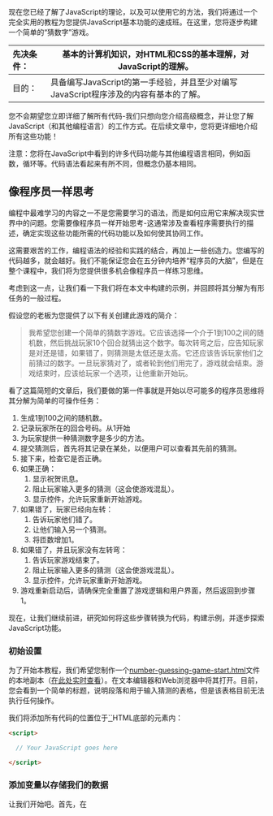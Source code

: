 现在您已经了解了JavaScript的理论，以及可以使用它的方法，我们将通过一个完全实用的教程为您提供JavaScript基本功能的速成班。在这里，您将逐步构建一个简单的“猜数字”游戏。

| 先决条件： | 基本的计算机知识，对HTML和CSS的基本理解，对JavaScript的理解。 |
| :--------- | ------------------------------------------------------------ |
| 目的：     | 具备编写JavaScript的第一手经验，并且至少对编写JavaScript程序涉及的内容有基本的了解。 |

您不会期望您立即详细了解所有代码-我们只想向您介绍高级概念，并让您了解JavaScript（和其他编程语言）的工作方式。在后续文章中，您将更详细地介绍所有这些功能！

注意：您将在JavaScript中看到的许多代码功能与其他编程语言相同，例如函数，循环等。代码语法看起来有所不同，但概念仍基本相同。

## 像程序员一样思考

编程中最难学习的内容之一不是您需要学习的语法，而是如何应用它来解决现实世界中的问题。您需要像程序员一样开始思考-这通常涉及查看程序需要执行的描述，确定实现这些功能所需的代码功能以及如何使其协同工作。

这需要艰苦的工作，编程语法的经验和实践的结合，再加上一些创造力。您编写的代码越多，就会越好。我们不能保证您会在五分钟内培养“程序员的大脑”，但是在整个课程中，我们将为您提供很多机会像程序员一样练习思维。

考虑到这一点，让我们看一下我们将在本文中构建的示例，并回顾将其分解为有形任务的一般过程。



假设您的老板为您提供了以下有关创建此游戏的简介：

> 我希望您创建一个简单的猜数字游戏。它应该选择一个介于1到100之间的随机数，然后挑战玩家10个回合就猜出这个数字。每次转弯之后，应告知玩家是对还是错，如果错了，则猜测是太低还是太高。它还应该告诉玩家他们之前猜过的数字。一旦玩家猜对了，或者轮到他们用完了，游戏就会结束。游戏结束时，应该给玩家一个选项，让他重新开始玩。

看了这篇简短的文章后，我们要做的第一件事就是开始以尽可能多的程序员思维将其分解为简单的可操作任务：

1. 生成1到100之间的随机数。
2. 记录玩家所在的回合号码。从1开始
3. 为玩家提供一种猜测数字是多少的方法。
4. 提交猜测后，首先将其记录在某处，以便用户可以查看其先前的猜测。
5. 接下来，检查它是否正确。
6. 如果正确：
   1. 显示祝贺讯息。
   2. 阻止玩家输入更多的猜测（这会使游戏混乱）。
   3. 显示控件，允许玩家重新开始游戏。
7. 如果错了，玩家已经向左转：
   1. 告诉玩家他们错了。
   2. 让他们输入另一个猜测。
   3. 将匝数增加1。
8. 如果错了，并且玩家没有左转弯：
   1. 告诉玩家游戏结束了。
   2. 阻止玩家输入更多的猜测（这会使游戏混乱）。
   3. 显示控件，允许玩家重新开始游戏。
9. 游戏重新启动后，请确保完全重置了游戏逻辑和用户界面，然后返回到步骤1。

现在，让我们继续前进，研究如何将这些步骤转换为代码，构建示例，并逐步探索JavaScript功能。

### 初始设置



为了开始本教程，我们希望您制作一个[number-guessing-game-start.html](https://github.com/mdn/learning-area/blob/master/javascript/introduction-to-js-1/first-splash/number-guessing-game-start.html)文件的本地副本（[在此处实时查看](http://mdn.github.io/learning-area/javascript/introduction-to-js-1/first-splash/number-guessing-game-start.html)）。在文本编辑器和Web浏览器中将其打开。目前，您会看到一个简单的标题，说明段落和用于输入猜测的表格，但是该表格目前无法执行任何操作。

我们将添加所有代码的位置位于[``](https://developer.mozilla.org/en-US/docs/Web/HTML/Element/script)HTML底部的元素内：

```html
<script>

  // Your JavaScript goes here

</script>
```

### 添加变量以存储我们的数据



让我们开始吧。首先，在<script>元素内添加以下行：

```js
let randomNumber = Math.floor(Math.random() * 100) + 1;

const guesses = document.querySelector('.guesses');
const lastResult = document.querySelector('.lastResult');
const lowOrHi = document.querySelector('.lowOrHi');

const guessSubmit = document.querySelector('.guessSubmit');
const guessField = document.querySelector('.guessField');

let guessCount = 1;
let resetButton;
```

代码的这一部分设置了我们需要存储程序要使用的数据的变量和常量。变量基本上是值（例如数字或文本字符串）的容器。您可以使用关键字`let`（或`var`）和变量名创建一个变量（您将在[以后的文章中](https://developer.mozilla.org/en-US/docs/Learn/JavaScript/First_steps/Variables#The_difference_between_var_and_let)了解有关关键字之间的区别的更多信息）。常量用于存储您不想更改的值，并使用关键字创建`const`。在这种情况下，我们使用常量来存储对用户界面部分的引用。其中一些文本可能会更改，但是引用的HTML元素保持不变。

您可以使用等号（`=`）后跟要为其赋值的值为变量或常量赋值。

在我们的示例中：

- 第一个变量- `randomNumber`被分配为1到100之间的随机数，使用数学算法计算得出。

- 前三个常量每个都用于存储对HTML中结果段落的引用，并用于稍后在代码中将值插入到段落中（请注意，它们如何在<div>元素内部，该元素本身用于选择所有三个稍后进行重置（当我们重新启动游戏时）：

  ```html
  <div class="resultParas">
    <p class="guesses"></p>
    <p class="lastResult"></p>
    <p class="lowOrHi"></p>
  </div>
  ```

- 接下来的两个常量存储对表单文本输入和提交按钮的引用，并用于控制稍后提交猜测。

  ```html
  <label for="guessField">Enter a guess: </label><input type="text" id="guessField" class="guessField">
  <input type="submit" value="Submit guess" class="guessSubmit">
  ```

- 我们的最后两个变量存储的猜测计数为1（用于跟踪玩家的猜测数），以及对尚不存在的重置按钮的引用（但稍后会引用）。

**注意**：从[下一篇文章](https://developer.mozilla.org/en-US/docs/user:chrisdavidmills/variables)开始，您将在本课程的后面部分中学习有关变量/常量的更多信息。

### 功能



接下来，在以前的JavaScript下方添加以下内容：

```js
function checkGuess() {
  alert('I am a placeholder');
}
```

函数是可重用的代码块，您可以编写一次并一次又一次地运行，从而节省了始终保持重复代码的需要。这真的很有用。定义函数的方法有很多，但是现在我们将集中在一个简单的类型上。在这里，我们使用关键字定义了一个函数`function`，后跟一个名称，并在其后加上括号。之后，我们放了两个花括号（`{ }`）。花括号内包含了我们每次调用该函数时要运行的所有代码。

当我们要运行代码时，我们键入函数的名称，后跟括号。

让我们现在尝试。保存代码并在浏览器中刷新页面。然后进入[开发人员工具JavaScript控制台](https://developer.mozilla.org/en-US/docs/Learn/Common_questions/What_are_browser_developer_tools)，并输入以下行：

```js
checkGuess();
```

按下 Return/后Enter，您应该会看到一个警告消息：我是一个占位符“；我们已经在代码中定义了一个函数，该函数在每次调用它时都会创建一个警报。

**注意**：[在本课程的后面，](https://developer.mozilla.org/en-US/docs/Learn/JavaScript/Building_blocks/Functions)您将学到更多有关功能[的知识](https://developer.mozilla.org/en-US/docs/Learn/JavaScript/Building_blocks/Functions)。

### 经营者



JavaScript运算符使我们能够执行测试，进行数学运算，将字符串连接在一起以及其他类似的事情。

如果尚未这样做，请保存代码，在浏览器中刷新页面，然后打开[开发人员工具JavaScript控制台](https://developer.mozilla.org/en-US/docs/Learn/Common_questions/What_are_browser_developer_tools)。然后，我们可以尝试键入下面显示的示例-完全按照所示在“示例”列中键入每个示例，在每个示例之后按Return/ Enter，然后查看它们返回的结果。

首先让我们看一下算术运算符，例如：

| 操作员 | 名称 | 例        |
| :----- | :--- | :-------- |
| `+`    | 加成 | `6 + 9`   |
| `-`    | 减法 | `20 - 15` |
| `*`    | 乘法 | `3 * 7`   |
| `/`    | 师   | `10 / 5`  |

您还可以使用`+`运算符将文本字符串连接在一起（在编程中，这称为*concatenation*）。尝试一次输入以下几行：

```js
let name = 'Bingo';
name;
let hello = ' says hello!';
hello;
let greeting = name + hello;
greeting;
```

还有一些可用的捷径运算符，称为增强[分配运算符](https://developer.mozilla.org/en-US/docs/Web/JavaScript/Reference/Operators/Assignment_Operators)。例如，如果您只想向现有文本字符串中添加一个新的文本字符串并返回结果，则可以执行以下操作：

```js
name += ' says hello!';
```

这相当于

```js
name = name + ' says hello!';
```

当我们运行对/错测试时（例如在条件语句内部-参见[下文](https://developer.mozilla.org/en-US/docs/Learn/JavaScript/First_steps/A_first_splash#Conditionals)），我们使用[比较运算符](https://developer.mozilla.org/en-US/docs/Web/JavaScript/Reference/Operators/Comparison_Operators)。例如：

| 操作员 | 名称                     | 例                                                           |
| :----- | :----------------------- | :----------------------------------------------------------- |
| `===`  | 严格平等（完全一样吗？） | `5 === 2 + 4 // false 'Chris' === 'Bob' // false 5 === 2 + 3 // true 2 === '2' // false; number versus string ` |
| `!==`  | 非平等（不一样吗？）     | `5 !== 2 + 4 // true 'Chris' !== 'Bob' // true 5 !== 2 + 3 // false 2 !== '2' // true; number versus string ` |
| `<`    | 少于                     | `6 < 10 // true 20 < 10 // false`                            |
| `>`    | 比...更棒                | `6 > 10 // false 20 > 10  // true`                           |

### 有条件的



回到我们的`checkGuess()`功能，我认为可以肯定地说我们不希望它只发出一个占位符消息。我们希望它检查玩家的猜测是否正确，并做出适当的响应。

此时，请`checkGuess()`使用以下版本替换当前函数：

```js
function checkGuess() {
  let userGuess = Number(guessField.value);
  if (guessCount === 1) {
    guesses.textContent = 'Previous guesses: ';
  }
  guesses.textContent += userGuess + ' ';
 
  if (userGuess === randomNumber) {
    lastResult.textContent = 'Congratulations! You got it right!';
    lastResult.style.backgroundColor = 'green';
    lowOrHi.textContent = '';
    setGameOver();
  } else if (guessCount === 10) {
    lastResult.textContent = '!!!GAME OVER!!!';
    setGameOver();
  } else {
    lastResult.textContent = 'Wrong!';
    lastResult.style.backgroundColor = 'red';
    if(userGuess < randomNumber) {
      lowOrHi.textContent = 'Last guess was too low!';
    } else if(userGuess > randomNumber) {
      lowOrHi.textContent = 'Last guess was too high!';
    }
  }
 
  guessCount++;
  guessField.value = '';
  guessField.focus();
}
```

这是很多代码-！让我们遍历每个部分并说明其作用。

- 第一行（上面的第2行）声明了一个名为的变量`userGuess`，并将其值设置为在文本字段内输入的当前值。我们还通过内置`Number()`构造函数运行此值，只是要确保该值绝对是数字。

- 接下来，我们遇到第一个条件代码块（上面的3–5行）。条件代码块允许您根据某个条件是否为真来有选择地运行代码。它看起来有点像一个函数，但事实并非如此。条件块的最简单形式以关键字开头if，然后是一些括号，然后是大括号。括号内包含一个测试。如果测试返回true，则在花括号内运行代码。如果不是，那么我们就不这样做，然后继续进行下一部分代码。在这种情况下，测试正在测试guessCount变量是否等于1（即，这是否是玩家的首次尝试）：

  ```js
  guessCount === 1
  ```

  如果是这样，我们使猜测段落的文本内容等于“先前的猜测： “。如果没有，我们不会。

- 第6行将当前`userGuess`值附加到`guesses`段落的末尾，再加上一个空格，因此在显示的每个猜测之间将有一个空格。

- 下一个块（上面的8-24行）进行了一些检查：

  - 第一个`if(){ }`检查用户的猜测是否等于`randomNumber`我们JavaScript顶部的设定。如果是的话，则说明玩家猜对了并赢得了比赛，因此我们向玩家显示一条带有绿色的祝贺消息，清除“低/高猜测”信息框的内容，并运行一个名为的函数`setGameOver()`，稍后再讨论。
  - 现在，我们使用`else if(){ }`结构将另一个测试链接到最后一个测试的末尾。这一个检查此回合是否是用户的最后回合。如果是，则该程序执行与上一个块中相同的操作，除了使用游戏结束消息而不是祝贺消息。
  - 链接到该代码末尾的最后一个块（`else { }`）包含仅在其他两个测试均未返回true时运行的代码（即玩家猜对了，但剩下的猜测还多）。在这种情况下，我们告诉他们他们错了，然后我们执行另一个条件测试以检查猜测是高于还是低于答案，并显示适当的进一步消息以告诉他们更高或更低。

- 函数的最后三行（上面的26-28行）使我们准备好提交下一个猜测。我们在`guessCount`变量上加1，以便玩家用完自己的回合（`++`是一个递增操作-递增1），然后从表单文本字段中清空该值并将其再次聚焦，以准备输入下一个猜测。

### 大事记



在这一点上，我们已经实现了一个很好的`checkGuess()`函数，但是由于我们还没有调用它，它什么也不会做。理想情况下，我们想在按下“提交猜测”按钮时调用它，为此，我们需要使用一个**event**。事件是浏览器中发生的事情，例如单击按钮，加载页面，播放视频等，作为响应，我们可以运行代码块。侦听事件发生的结构称为**事件侦听器**，而响应事件触发而运行的代码块称为**事件处理程序**。

在`checkGuess()`函数下方添加以下行：

```js
guessSubmit.addEventListener('click', checkGuess);
```

在这里，我们向`guessSubmit`按钮添加了一个事件监听器。这是一种采用两个输入值（称为*arguments*）的方法-我们正在侦听的事件的类型（在此例中`click`为字符串），以及当事件发生时我们要运行的代码（在本例中为`checkGuess()`函数） 。请注意，在内部编写括号时，无需指定括号[`addEventListener()`](https://developer.mozilla.org/en-US/docs/Web/API/EventTarget/addEventListener)。

现在尝试保存并刷新代码，这样您的示例就可以工作了。现在唯一的问题是，如果您猜对了答案或猜对了，游戏将会中断，因为我们尚未定义`setGameOver()`游戏结束后应该运行的功能。让我们现在添加缺少的代码，并完成示例功能。

### 完成游戏功能



让我们将该`setGameOver()`函数添加到代码的底部，然后逐步完成。现在，在您的其余JavaScript下方添加此代码：

```js
function setGameOver() {
  guessField.disabled = true;
  guessSubmit.disabled = true;
  resetButton = document.createElement('button');
  resetButton.textContent = 'Start new game';
  document.body.appendChild(resetButton);
  resetButton.addEventListener('click', resetGame);
}
```

- 前两行通过将其禁用属性设置为来禁用表单文本输入和按钮`true`。这是必要的，因为如果我们不这样做，则用户可以在游戏结束后提交更多的猜测，这会使事情变得混乱。
- 接下来的三行生成一个新<button>元素，将其文本标签设置为“开始新游戏”，并将其添加到我们现有HTML的底部。
- 最后一行在我们的新按钮上设置了一个事件侦听器，以便在单击它时`resetGame()`运行一个名为的函数。

现在我们也需要定义此功能！将以下代码再次添加到JavaScript的底部：

```js
function resetGame() {
  guessCount = 1;

  const resetParas = document.querySelectorAll('.resultParas p');
  for (let i = 0 ; i < resetParas.length ; i++) {
    resetParas[i].textContent = '';
  }

  resetButton.parentNode.removeChild(resetButton);

  guessField.disabled = false;
  guessSubmit.disabled = false;
  guessField.value = '';
  guessField.focus();

  lastResult.style.backgroundColor = 'white';

  randomNumber = Math.floor(Math.random() * 100) + 1;
}
```

这个相当长的代码块将所有内容完全重置为游戏开始时的状态，因此玩家可以再试一次。它：

- 放`guessCount`回落至1。
- 从信息段落中清空所有文本。我们选择内的所有段落<div class="resultParas"></div>，然后遍历每个段落，将其设置`textContent`为" "（空字符串）。
- 从我们的代码中删除重置按钮。
- 启用表单元素，清空并聚焦文本字段，以准备输入新的猜测。
- 从`lastResult`段落中删除背景色。
- 生成一个新的随机数，这样您就不仅可以再次猜测相同的数字！

**在这一点上，您应该有一个可以正常运行的（简单）游戏-祝贺您！**

现在，我们剩下要做的就是讨论您已经看到的其他一些重要的代码功能，尽管您可能还没有意识到。

### 循环



我们需要更详细地研究上述代码的一部分是[for](https://developer.mozilla.org/en-US/docs/Web/JavaScript/Reference/Statements/for)循环。循环是编程中非常重要的概念，它使您可以反复运行一段代码，直到满足特定条件为止。

首先，请再次转到[浏览器开发人员工具JavaScript控制台](https://developer.mozilla.org/en-US/docs/Learn/Common_questions/What_are_browser_developer_tools)，然后输入以下内容：

```js
for (let i = 1 ; i < 21 ; i++) { console.log(i) }
```

发生了什么？号码1个 至 20在您的控制台中打印出来。这是因为循环。甲`for`环采用了三个输入的值（参数）：

1. **起始值**：在这种情况下，我们将从1开始计数，但是它可以是您喜欢的任何数字。您也可以`i`用任何喜欢的名称替换字母，但`i`由于其简短易记，因此被用作惯例。
2. **退出条件**：这里已指定`i < 21`-循环将继续进行，直到`i`不小于21。当`i`达到21时，循环将不再运行。
3. **增量器**：我们已指定`i++`，表示“将i加1”。循环将针对的每个值运行一次`i`，直到`i`达到21的值（如上所述）。在这种情况下，我们只需`i`在每次迭代中将out 的值输出到控制台即可[`console.log()`](https://developer.mozilla.org/en-US/docs/Web/API/Console/log)。

现在，让我们看一下猜数字游戏中的循环-在`resetGame()`函数内部可以找到以下内容：

```js
const resetParas = document.querySelectorAll('.resultParas p');
for (let i = 0 ; i < resetParas.length ; i++) {
  resetParas[i].textContent = '';
}
```

这段代码<div class="resultParas"></div>使用该[`querySelectorAll()`](https://developer.mozilla.org/en-US/docs/Web/API/Document/querySelectorAll)方法创建了一个变量，其中包含所有内部段落的列表，然后循环遍历每个段落，删除每个段落的文本内容。

### 关于对象的小讨论



在进行此讨论之前，让我们再添加一个最终的改进。`let resetButton;`在JavaScript顶部附近的行下方添加以下行，然后保存文件：

```js
guessField.focus();
```

此行使用此[`focus()`](https://developer.mozilla.org/en-US/docs/Web/API/HTMLElement/focus)方法，将在<input>页面加载后立即将文本光标自动放入文本字段，这意味着用户可以立即开始键入他们的第一个猜测，而不必先单击表单字段。这只是一个很小的补充，但它提高了可用性-为用户提供了一个很好的视觉线索，以了解他们在玩游戏时需要做什么。

让我们更详细地分析这里发生的事情。在JavaScript中，一切都是对象。对象是存储在单个分组中的相关功能的集合。您可以创建自己的对象，但这是相当高级的，我们将在本课程的稍后部分进行介绍。现在，我们将简要讨论浏览器包含的内置对象，这些对象使您可以做很多有用的事情。

在这种情况下，我们首先创建一个`guessField`常量，该常量存储对HTML中文本输入表单字段的引用-在代码顶部附近的声明中可以找到以下行：

```js
const guessField = document.querySelector('.guessField');
```

为了获得参考，我们使用[`querySelector()`](https://developer.mozilla.org/en-US/docs/Web/API/Document/querySelector)了[`document`](https://developer.mozilla.org/en-US/docs/Web/API/Document)对象的方法。`querySelector()`需要一条信息—一个[CSS选择器](https://developer.mozilla.org/en-US/docs/Learn/CSS/Introduction_to_CSS/Selectors)，用于选择要引用的元素。

因为`guessField`现在包含对<input>元素的引用，所以它现在可以访问许多属性（基本上是存储在对象内部的变量，其中一些不能更改其值）和方法（基本上是存储在对象内部的函数）。输入元素可用的一种方法是`focus()`，因此我们现在可以使用此行来集中文本输入：

```js
guessField.focus();
```

不包含对表单元素的引用的变量将无法`focus()`使用。例如，`guesses`常量包含对<p>元素的引用，而`guessCount`变量包含数字。

### 玩浏览器对象



让我们玩一些浏览器对象。

1. 首先，在浏览器中打开程序。

2. 接下来，打开[浏览器开发人员工具](https://developer.mozilla.org/en-US/docs/Learn/Common_questions/What_are_browser_developer_tools)，并确保JavaScript控制台选项卡已打开。

3. 键入`guessField`到控制台和控制台显示你的变量中包含[``](https://developer.mozilla.org/en-US/docs/Web/HTML/Element/input)的元素。您还会注意到，控制台会自动完成执行环境中存在的对象的名称，包括变量！

4. 现在输入以下内容：

   ```js
   guessField.value = 'Hello';
   ```

   该value属性表示输入到文本字段中的当前值。您会看到通过输入此命令，我们已更改了文本字段中的文本！

5. 现在尝试`guesses`在控制台中键入并按回车键。控制台将向您显示该变量包含一个<p>元素。

6. 现在尝试输入以下行：

   ```js
   guesses.value
   ```

   浏览器返回undefined，因为段落没有该value属性。

7. 要更改段落内的文本，您需要使用`textContent`属性。尝试这个：

   ```js
   guesses.textContent = 'Where is my paragraph?';
   ```

8. 现在来一些有趣的东西。尝试一一输入以下几行：

   ```js
   guesses.style.backgroundColor = 'yellow';
   guesses.style.fontSize = '200%';
   guesses.style.padding = '10px';
   guesses.style.boxShadow = '3px 3px 6px black';
   ```

   页面上的每个元素都有一个`style`属性，该属性本身包含一个对象，该对象的属性包含应用于该元素的所有内联CSS样式。这使我们能够使用JavaScript在元素上动态设置新的CSS样式。
